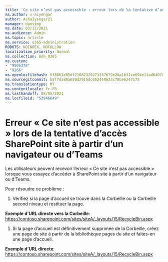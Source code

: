 ```yaml
---
title: 'Ce site n’est pas accessible : erreur lors de la tentative d’accès SharePoint site à partir d’un navigateur ou d’un Teams'
ms.author: v-aiyengar
author: AshaIyengar21
manager: dansimp
ms.date: 03/11/2021
ms.audience: Admin
ms.topic: article
ms.service: o365-administration
ROBOTS: NOINDEX, NOFOLLOW
localization_priority: Normal
ms.collection: Adm_O365
ms.custom:
- "9005378"
- "9266"
ms.openlocfilehash: 5f8861e85df21082329273237679e26a1b31ce694e11ad6407d4690d7caf2fc9
ms.sourcegitcommit: b5f7da89a650d2915dc652449623c78be6247175
ms.translationtype: MT
ms.contentlocale: fr-FR
ms.lasthandoff: 08/05/2021
ms.locfileid: "53946649"
---
```

# <a name="this-site-cant-be-reached-error-when-trying-to-access-sharepoint-site-from-browser-or-teams"></a>Erreur « Ce site n’est pas accessible » lors de la tentative d’accès SharePoint site à partir d’un navigateur ou d’Teams

Les utilisateurs peuvent recevoir l’erreur « Ce site n’est pas accessible » lorsque vous essayez d’accéder à SharePoint site à partir d’un navigateur ou d’Teams. 

Pour résoudre ce problème : 

1. Vérifiez si la page d’accueil se trouve dans la Corbeille ou la Corbeille second niveau et restituer la page.

**Exemple d’URL directe vers la Corbeille**: https://contoso.sharepoint.com/sites/siteA/_layouts/15/RecycleBin.aspx

1. Si la page d’accueil est définitivement supprimée de la Corbeille, créez une page de site à partir de la bibliothèque pages du site et faites-en une page d’accueil. 

**Exemple d’URL directe**: https://contoso.sharepoint.com/sites/siteA/_layouts/15/RecycleBin.aspx